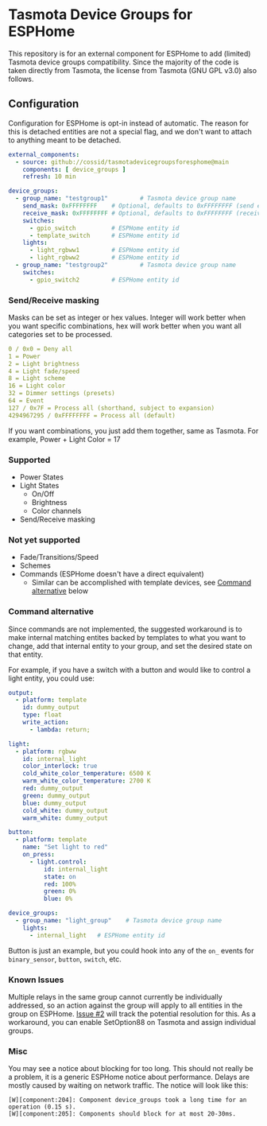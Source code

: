 # Tasmota Device Groups for ESPHome

This repository is for an external component for ESPHome to add (limited) Tasmota device groups compatibility.  Since the majority of the code is taken directly from Tasmota, the license from Tasmota (GNU GPL v3.0) also follows.

## Configuration

Configuration for ESPHome is opt-in instead of automatic.  The reason for this is detached entities are not a special flag, and we don't want to attach to anything meant to be detached.

```yaml
external_components:
  - source: github://cossid/tasmotadevicegroupsforesphome@main
    components: [ device_groups ]
    refresh: 10 min

device_groups:
  - group_name: "testgroup1"         # Tasmota device group name
    send_mask: 0xFFFFFFFF    # Optional, defaults to 0xFFFFFFFF (send everything).  Can be integer or hex
    receive_mask: 0xFFFFFFFF # Optional, defaults to 0xFFFFFFFF (receive everything).  Can be integer or hex
    switches:
      - gpio_switch          # ESPHome entity id
      - template_switch      # ESPHome entity id
    lights:
      - light_rgbww1         # ESPHome entity id
      - light_rgbww2         # ESPHome entity id
  - group_name: "testgroup2"         # Tasmota device group name
    switches:
      - gpio_switch2         # ESPHome entity id
```

### Send/Receive masking

Masks can be set as integer or hex values.  Integer will work better when you want specific combinations, hex will work better when you want all categories set to be processed.

```yaml
0 / 0x0 = Deny all
1 = Power
2 = Light brightness
4 = Light fade/speed
8 = Light scheme
16 = Light color
32 = Dimmer settings (presets)
64 = Event
127 / 0x7F = Process all (shorthand, subject to expansion)
4294967295 / 0xFFFFFFFF = Process all (default)
```

If you want combinations, you just add them together, same as Tasmota.  For example, Power + Light Color = 17

### Supported

* Power States
* Light States
  * On/Off
  * Brightness
  * Color channels
* Send/Receive masking

### Not yet supported

* Fade/Transitions/Speed
* Schemes
* Commands (ESPHome doesn't have a direct equivalent)
  * Similar can be accomplished with template devices, see [Command alternative](#command-alternative) below

### Command alternative

Since commands are not implemented, the suggested workaround is to make internal matching entites backed by templates to what you want to change, add that internal entity to your group, and set the desired state on that entity.

For example, if you have a switch with a button and would like to control a light entity, you could use:

```yaml
output:
  - platform: template
    id: dummy_output
    type: float
    write_action:
      - lambda: return;

light:
  - platform: rgbww
    id: internal_light
    color_interlock: true
    cold_white_color_temperature: 6500 K
    warm_white_color_temperature: 2700 K
    red: dummy_output
    green: dummy_output
    blue: dummy_output
    cold_white: dummy_output
    warm_white: dummy_output

button:
  - platform: template
    name: "Set light to red"
    on_press:
      - light.control:
          id: internal_light
          state: on
          red: 100%
          green: 0%
          blue: 0%

device_groups:
  - group_name: "light_group"    # Tasmota device group name
    lights:
      - internal_light   # ESPHome entity id
```

Button is just an example, but you could hook into any of the `on_` events for `binary_sensor`, `button`, `switch`, etc.

### Known Issues

Multiple relays in the same group cannot currently be individually addressed, so an action against the group will apply to all entities in the group on ESPHome.  [Issue #2](https://github.com/Cossid/TasmotaDeviceGroupsForESPHome/issues/2) will track the potential resolution for this.  As a workaround, you can enable SetOption88 on Tasmota and assign individual groups.

### Misc

You may see a notice about blocking for too long.  This should not really be a problem, it is a generic ESPHome notice about performance.  Delays are mostly caused by waiting on network traffic.  The notice will look like this:

```text
[W][component:204]: Component device_groups took a long time for an operation (0.15 s).
[W][component:205]: Components should block for at most 20-30ms.
```
